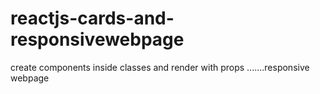 # reactjs-cards-and-responsivewebpage
create components inside classes and render with props .......responsive webpage
